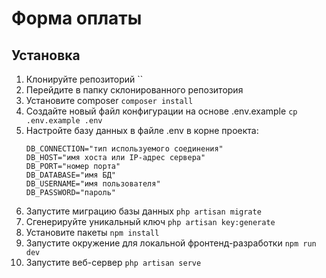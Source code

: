 # Форма оплаты

## Установка

1. Клонируйте репозиторий ``
2. Перейдите в папку склонированного репозитория
3. Установите composer `composer install`
4. Создайте новый файл конфигурации на основе .env.example `cp .env.example .env`
5. Настройте базу данных в файле .env в корне проекта:
    ```
    DB_CONNECTION="тип используемого соединения"
    DB_HOST="имя хоста или IP-адрес сервера"
    DB_PORT="номер порта"
    DB_DATABASE="имя БД"
    DB_USERNAME="имя пользователя"
    DB_PASSWORD="пароль"
    ```
6. Запустите миграцию базы данных `php artisan migrate`
7. Сгенерируйте уникальный ключ `php artisan key:generate`
8. Установите пакеты `npm install`
9. Запустите окружение для локальной фронтенд-разработки `npm run dev`
10. Запустите веб-сервер `php artisan serve`
